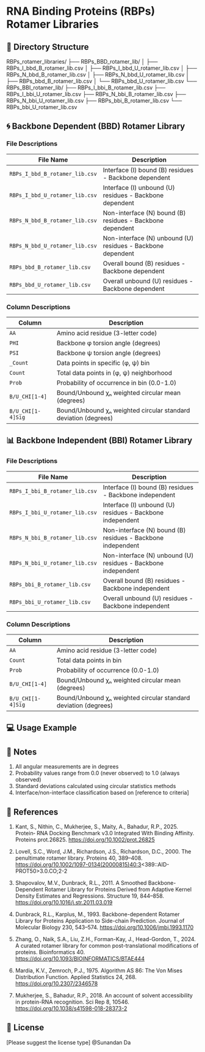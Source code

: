 # RNA Binding Proteins (RBPs) Rotamer Libraries

## 📁 Directory Structure
RBPs_rotamer_libraries/
├── RBPs_BBD_rotamer_lib/
│   ├── RBPs_I_bbd_B_rotamer_lib.csv
│   ├── RBPs_I_bbd_U_rotamer_lib.csv
│   ├── RBPs_N_bbd_B_rotamer_lib.csv
│   ├── RBPs_N_bbd_U_rotamer_lib.csv
│   ├── RBPs_bbd_B_rotamer_lib.csv
│   └── RBPs_bbd_U_rotamer_lib.csv
└── RBPs_BBI_rotamer_lib/
    ├── RBPs_I_bbi_B_rotamer_lib.csv
    ├── RBPs_I_bbi_U_rotamer_lib.csv
    ├── RBPs_N_bbi_B_rotamer_lib.csv
    ├── RBPs_N_bbi_U_rotamer_lib.csv
    ├── RBPs_bbi_B_rotamer_lib.csv
    └── RBPs_bbi_U_rotamer_lib.csv



## 🌀 Backbone Dependent (BBD) Rotamer Library

### File Descriptions

| File Name                          | Description                                                                 |
|------------------------------------|-----------------------------------------------------------------------------|
| `RBPs_I_bbd_B_rotamer_lib.csv`     | Interface (I) bound (B) residues - Backbone dependent                      |
| `RBPs_I_bbd_U_rotamer_lib.csv`     | Interface (I) unbound (U) residues - Backbone dependent                    |
| `RBPs_N_bbd_B_rotamer_lib.csv`     | Non-interface (N) bound (B) residues - Backbone dependent                  |
| `RBPs_N_bbd_U_rotamer_lib.csv`     | Non-interface (N) unbound (U) residues - Backbone dependent                |
| `RBPs_bbd_B_rotamer_lib.csv`       | Overall bound (B) residues - Backbone dependent                            |
| `RBPs_bbd_U_rotamer_lib.csv`       | Overall unbound (U) residues - Backbone dependent                          |

### Column Descriptions

| Column          | Description                                                                 |
|-----------------|-----------------------------------------------------------------------------|
| `AA`            | Amino acid residue (3-letter code)                                          |
| `PHI`           | Backbone φ torsion angle (degrees)                                          |
| `PSI`           | Backbone ψ torsion angle (degrees)                                          |
| `_Count`        | Data points in specific (φ, ψ) bin                                          |
| `Count`         | Total data points in (φ, ψ) neighborhood                                    |
| `Prob`          | Probability of occurrence in bin (0.0-1.0)                                  |
| `B/U_CHI[1-4]`  | Bound/Unbound χₙ weighted circular mean (degrees)                           |
| `B/U_CHI[1-4]Sig` | Bound/Unbound χₙ weighted circular standard deviation (degrees)             |

## 📊 Backbone Independent (BBI) Rotamer Library

### File Descriptions

| File Name                          | Description                                                                 |
|------------------------------------|-----------------------------------------------------------------------------|
| `RBPs_I_bbi_B_rotamer_lib.csv`     | Interface (I) bound (B) residues - Backbone independent                    |
| `RBPs_I_bbi_U_rotamer_lib.csv`     | Interface (I) unbound (U) residues - Backbone independent                  |
| `RBPs_N_bbi_B_rotamer_lib.csv`     | Non-interface (N) bound (B) residues - Backbone independent                |
| `RBPs_N_bbi_U_rotamer_lib.csv`     | Non-interface (N) unbound (U) residues - Backbone independent              |
| `RBPs_bbi_B_rotamer_lib.csv`       | Overall bound (B) residues - Backbone independent                          |
| `RBPs_bbi_U_rotamer_lib.csv`       | Overall unbound (U) residues - Backbone independent                        |

### Column Descriptions

| Column          | Description                                                                 |
|-----------------|-----------------------------------------------------------------------------|
| `AA`            | Amino acid residue (3-letter code)                                          |
| `Count`         | Total data points in bin                                                    |
| `Prob`          | Probability of occurrence (0.0-1.0)                                         |
| `B/U_CHI[1-4]`  | Bound/Unbound χₙ weighted circular mean (degrees)                           |
| `B/U_CHI[1-4]Sig` | Bound/Unbound χₙ weighted circular standard deviation (degrees)             |

## 💻 Usage Example


## 📝 Notes
1. All angular measurements are in degrees
2. Probability values range from 0.0 (never observed) to 1.0 (always observed)
3. Standard deviations calculated using circular statistics methods
4. Interface/non-interface classification based on [reference to criteria]

## 🔗 References
1. Kant, S., Nithin, C., Mukherjee, S., Maity, A., Bahadur, R.P., 2025. Protein‐ RNA Docking Benchmark v3.0 Integrated With Binding Affinity. Proteins prot.26825. https://doi.org/10.1002/prot.26825
   
2. Lovell, S.C., Word, J.M., Richardson, J.S., Richardson, D.C., 2000. The penultimate rotamer library. Proteins 40, 389–408. https://doi.org/10.1002/1097-0134(20000815)40:3<389::AID-PROT50>3.0.CO;2-2
3. Shapovalov, M.V., Dunbrack, R.L., 2011. A Smoothed Backbone-Dependent Rotamer Library for Proteins Derived from Adaptive Kernel Density Estimates and Regressions. Structure 19, 844–858. https://doi.org/10.1016/j.str.2011.03.019
   
4. Dunbrack, R.L., Karplus, M., 1993. Backbone-dependent Rotamer Library for Proteins Application to Side-chain Prediction. Journal of Molecular Biology 230, 543–574. https://doi.org/10.1006/jmbi.1993.1170
   
5. Zhang, O., Naik, S.A., Liu, Z.H., Forman-Kay, J., Head-Gordon, T., 2024. A curated rotamer library for common post-translational modifications of proteins. Bioinformatics 40. https://doi.org/10.1093/BIOINFORMATICS/BTAE444


6. Mardia, K.V., Zemroch, P.J., 1975. Algorithm AS 86: The Von Mises Distribution Function. Applied Statistics 24, 268. https://doi.org/10.2307/2346578

7. Mukherjee, S., Bahadur, R.P., 2018. An account of solvent accessibility in protein-RNA recognition. Sci Rep 8, 10546. https://doi.org/10.1038/s41598-018-28373-2

## 📄 License
[Please suggest the license type] @Sunandan Da
